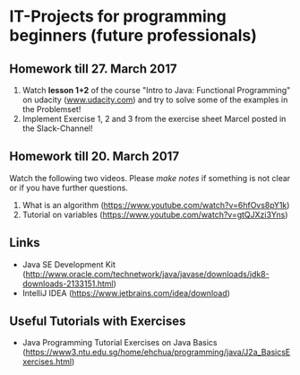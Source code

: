 # IT-Projects for programming beginners (future professionals)

## Homework till 27. March 2017
1. Watch **lesson 1+2** of the course "Intro to Java: Functional Programming" on udacity (www.udacity.com) and try to solve some of the examples in the Problemset!
2. Implement Exercise 1, 2 and 3 from the exercise sheet Marcel posted in the Slack-Channel!


## Homework till 20. March 2017
Watch the following two videos. Please *make notes* if something is not clear or if you have further questions.
1. What is an algorithm (https://www.youtube.com/watch?v=6hfOvs8pY1k)
2. Tutorial on variables (https://www.youtube.com/watch?v=gtQJXzi3Yns)

## Links
- Java SE Development Kit (http://www.oracle.com/technetwork/java/javase/downloads/jdk8-downloads-2133151.html)
- IntelliJ IDEA (https://www.jetbrains.com/idea/download)

## Useful Tutorials with Exercises
- Java Programming Tutorial Exercises on Java Basics (https://www3.ntu.edu.sg/home/ehchua/programming/java/J2a_BasicsExercises.html)

